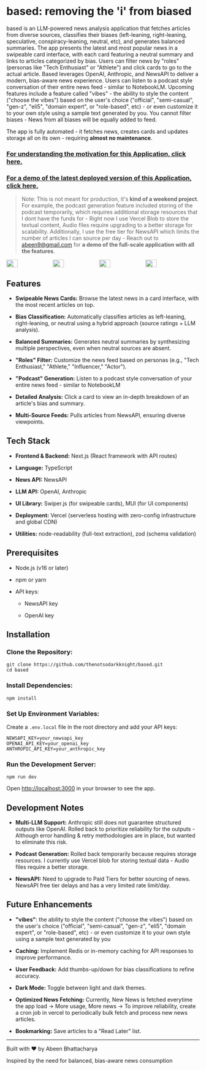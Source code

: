 # based: removing the 'i' from biased
based is an LLM-powered news analysis application that fetches articles from diverse sources, classifies their biases (left-leaning, right-leaning, speculative, conspiracy-leaning, neutral, etc), and generates balanced summaries. The app presents the latest and most popular news in a swipeable card interface, with each card featuring a neutral summary and links to articles categorized by bias. Users can filter news by "roles" (personas like "Tech Enthusiast" or "Athlete") and click cards to go to the actual article. Based leverages OpenAI, Anthropic, and NewsAPI to deliver a modern, bias-aware news experience. Users can listen to a podcast style conversation of their entire news feed - similar to NotebookLM. Upcoming features include a feature called "vibes" - the ability to style the content ("choose the vibes") based on the user's choice ("official", "semi-casual", "gen-z", "eli5", "domain expert", or "role-based", etc) - or even customize it to your own style using a sample text generated by you. You cannot filter biases - News from all biases will be equally added to feed.

The app is fully automated - it fetches news, creates cards and updates storage all on its own - requiring **almost no maintenance**.

### [For understanding the motivation for this Application, click here.](https://github.com/thenotsodarkknight/based/blob/main/MOTIVATION.md)

### [For a demo of the latest deployed version of this Application, click here.](https://uchicago.box.com/s/xygx90537b4ig66ziv0aklqyvk11ohyw)

> Note: This is not meant for production, it's **kind of a weekend project**. For example, the podcast generation feature included storing of the podcast temporarily, which requires additional storage resources that I dont have the funds for - Right now I use Vercel Blob to store the textual content, Audio files require upgrading to a better storage for scalability. Additionally, I use the free tier for NewsAPI which limits the number of articles I can source per day - Reach out to abeen9@gmail.com for **a demo of the full-scale application with all the features**.

<div style="display: flex;">
  <img style="width: 24%;" src="https://github.com/user-attachments/assets/ade19eb1-0668-4d8e-a48b-77497a9c8140" />
  <img style="width: 24%;" src="https://github.com/user-attachments/assets/d7090d13-cacf-4120-a733-9dfc5835b644" />
  <img style="width: 24%;" src="https://github.com/user-attachments/assets/fd2450cf-26d2-470b-90c4-ab8494144dea" />
  <img style="width: 24%;" src="https://github.com/user-attachments/assets/22b56ef7-ed8b-4a38-9f62-a890b44607c2" />

<!--      <br></br>Previous Version:<br><br/>
  <img src="https://github.com/user-attachments/assets/e5ad5519-47cb-4734-ae18-9ec2002ead10" alt="IMG_9660" style="width: 32%;">
  <img src="https://github.com/user-attachments/assets/fbf2a571-3124-4709-b09d-1d524dea0d19" alt="IMG_9664" style="width: 32%;">
  <img src="https://github.com/user-attachments/assets/fbf2a571-3124-4709-b09d-1d524dea0d19" alt="IMG_9664" style="width: 32%;"> -->

</div>

Features
--------

-   **Swipeable News Cards:** Browse the latest news in a card interface, with the most recent articles on top.

-   **Bias Classification:** Automatically classifies articles as left-leaning, right-leaning, or neutral using a hybrid approach (source ratings + LLM analysis).

-   **Balanced Summaries:** Generates neutral summaries by synthesizing multiple perspectives, even when neutral sources are absent.

-   **"Roles" Filter:** Customize the news feed based on personas (e.g., "Tech Enthusiast," "Athlete," "Influencer," "Actor").

-   **"Podcast" Generation:** Listen to a podcast style conversation of your entire news feed - similar to NotebookLM

-   **Detailed Analysis:** Click a card to view an in-depth breakdown of an article's bias and summary.

-   **Multi-Source Feeds:** Pulls articles from NewsAPI, ensuring diverse viewpoints.

Tech Stack
----------

-   **Frontend & Backend:** Next.js (React framework with API routes)

-   **Language:** TypeScript

-   **News API:** NewsAPI

-   **LLM API:** OpenAI, Anthropic

-   **UI Library:** Swiper.js (for swipeable cards), MUI (for UI components)

-   **Deployment:** Vercel (serverless hosting with zero-config infrastructure and global CDN)

-   **Utilities:** node-readability (full-text extraction), zod (schema validation)

Prerequisites
-------------

-   Node.js (v16 or later)

-   npm or yarn

-   API keys:

    -   NewsAPI key

    -   OpenAI key

Installation
------------

### Clone the Repository:

```
git clone https://github.com/thenotsodarkknight/based.git
cd based
```

### Install Dependencies:

```
npm install
```

### Set Up Environment Variables:

Create a `.env.local` file in the root directory and add your API keys:

```
NEWSAPI_KEY=your_newsapi_key
OPENAI_API_KEY=your_openai_key
ANTHROPIC_API_KEY=your_anthropic_key
```

### Run the Development Server:

```
npm run dev
```

Open <http://localhost:3000> in your browser to see the app.

Development Notes
-----------------

-   **Multi-LLM Support:** Anthropic still does not guarantee structured outputs like OpenAI. Rolled back to prioritize reliability for the outputs - Although error handling & retry methodologies are in place, but wanted to eliminate this risk.

-   **Podcast Generation:** Rolled back temporarily because requires storage resources. I currently use Vercel blob for storing textual data - Audio files require a better storage.

-   **NewsAPI:** Need to upgrade to Paid Tiers for better sourcing of news. NewsAPI free tier delays and has a very limited rate limit/day.
  
Future Enhancements
-------------------

-  **"vibes"**: the ability to style the content ("choose the vibes") based on the user's choice ("official", "semi-casual", "gen-z", "eli5", "domain expert", or "role-based", etc) - or even customize it to your own style using a sample text generated by you

-   **Caching:** Implement Redis or in-memory caching for API responses to improve performance.

-   **User Feedback:** Add thumbs-up/down for bias classifications to refine accuracy.

-   **Dark Mode:** Toggle between light and dark themes.

-   **Optimized News Fetching:** Currently, New News is fetched everytime the app load -> More usage, More news -> To improve reliability, create a cron job in vercel to periodically bulk fetch and process new news articles.
  
-   **Bookmarking:** Save articles to a "Read Later" list.

---------------

Built with ❤️ by Abeen Bhattacharya

Inspired by the need for balanced, bias-aware news consumption
